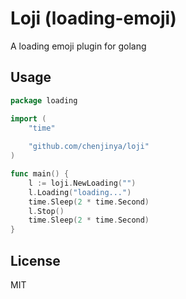 # Loji (loading-emoji)
A loading emoji plugin for golang


## Usage

```go
package loading

import (
	"time"
	
	"github.com/chenjinya/loji"
)

func main() {
	l := loji.NewLoading("")
	l.Loading("loading...")
	time.Sleep(2 * time.Second)
	l.Stop()
	time.Sleep(2 * time.Second)
}

```


## License

MIT